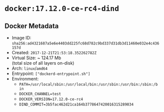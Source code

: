 # `docker:17.12.0-ce-rc4-dind`

## Docker Metadata

- Image ID: `sha256:ad4321687a5e6e4403dd225fc68d782c9bd337d31db3d11460e032e4c436157d`
- Created: `2017-12-21T21:53:18.352262782Z`
- Virtual Size: ~ 124.17 Mb  
  (total size of all layers on-disk)
- Arch: `linux`/`amd64`
- Entrypoint: `["dockerd-entrypoint.sh"]`
- Environment:
  - `PATH=/usr/local/sbin:/usr/local/bin:/usr/sbin:/usr/bin:/sbin:/bin`
  - `DOCKER_CHANNEL=test`
  - `DOCKER_VERSION=17.12.0-ce-rc4`
  - `DIND_COMMIT=3b5fac462d21ca164b3778647420016315289034`
